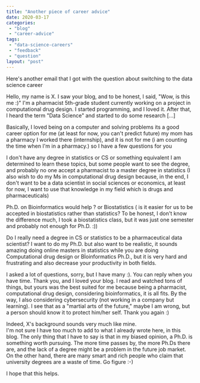 ```yaml
---
title: "Another piece of career advice"
date: 2020-03-17
categories: 
 - "blog"
 - "career-advice"
tags: 
 - "data-science-careers"
 - "feedback"
 - "question"
layout: "post"
---
```


<!-- wp:paragraph -->
Here's another email that I got with the question about switching to the data science career<br>


<!-- /wp:paragraph -->

<!-- wp:paragraph {"textColor":"vivid-cyan-blue"} -->
Hello, my name is X. I saw your blog, and to be honest, I said, "Wow, is this me :)" I'm a pharmacist 5th-grade student currently working on a project in computational drug design. I started programming, and I loved it. After that, I heard the term "Data Science" and started to do some research […]


<!-- /wp:paragraph -->

<!-- wp:paragraph {"textColor":"vivid-cyan-blue"} -->
Basically, I loved being on a computer and solving problems its a good career option for me (at least for now, you can't predict future) my mom has a pharmacy I worked there (internship), and it is not for me (i am counting the time when I'm in a pharmacy.) so I have a few questions for you


<!-- /wp:paragraph -->

<!-- wp:paragraph {"textColor":"vivid-cyan-blue"} -->
I don't have any degree in statistics or CS or something equivalent I am determined to learn these topics, but some people want to see the degree, and probably no one accept a pharmacist to a master degree in statistics (I also wish to do my Ms in computational drug design because, in the end, I don't want to be a data scientist in social sciences or economics, at least for now, I want to use that knowledge in my field which is drugs and pharmaceuticals)


<!-- /wp:paragraph -->

<!-- wp:paragraph {"textColor":"vivid-cyan-blue"} -->
Ph.D. on Bioinformatics would help ? or Biostatistics ( is it easier for us to be accepted in biostatistics rather than statistics? To be honest, I don't know the difference much, I took a biostatistics class, but it was just one semester and probably not enough for Ph.D. :))


<!-- /wp:paragraph -->

<!-- wp:paragraph {"textColor":"vivid-cyan-blue"} -->
Do I really need a degree in CS or statistics to be a pharmaceutical data scientist? I want to do my Ph.D. but also want to be realistic, it sounds amazing doing online masters in statistics while you are doing Computational drug design or Bİoinformatics Ph.D., but it is very hard and frustrating and also decrease your productivity in both fields.


<!-- /wp:paragraph -->

<!-- wp:paragraph {"textColor":"vivid-cyan-blue"} -->
I asked a lot of questions, sorry, but I have many :). You can reply when you have time. Thank you, and I loved your blog. I read and watched tons of things, but yours was the best suited for me because being a pharmacist, computational drug design, considering bioinformatics, it is all fits. By the way, I also considering cybersecurity (not working in a company but learning). I see that as a "martial arts of the future," maybe I am wrong, but a person should know it to protect him/her self. Thank you again :)


<!-- /wp:paragraph -->

<!-- wp:paragraph -->

<!-- /wp:paragraph -->

<!-- wp:paragraph -->
Indeed, X's background sounds very much like mine.<br>I'm not sure I have too much to add to what I already wrote here, in this blog. The only thing that I have to say is that in my biased opinion, a Ph.D. is something worth pursuing. The more time passes by, the more Ph.Ds there are, and the lack of a degree might be a problem in the future job market. On the other hand, there are many smart and rich people who claim that university degrees are a waste of time. Go figure :-)


<!-- /wp:paragraph -->

<!-- wp:paragraph -->
I hope that this helps.


<!-- /wp:paragraph -->
